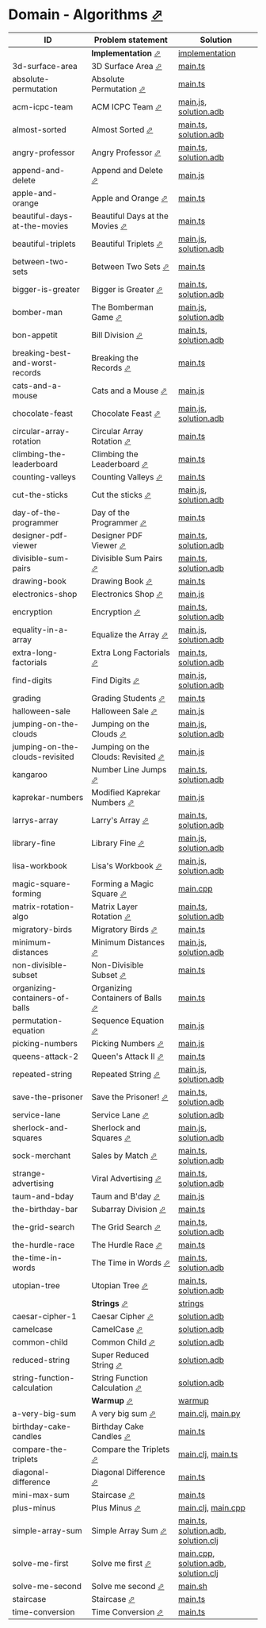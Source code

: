 # Domain - Algorithms [⬀](https://www.hackerrank.com/domains/algorithms/warmup)

| ID                              | Problem statement                                                                                                  | Solution                                                                                                                                               |
|---------------------------------|--------------------------------------------------------------------------------------------------------------------|--------------------------------------------------------------------------------------------------------------------------------------------------------|
|                                 | **Implementation** [⬀](https://www.hackerrank.com/domains/algorithms?filters%5Bsubdomains%5D%5B%5D=implementation) | [implementation](implementation/)                                                                                                                      |
| 3d-surface-area                 | 3D Surface Area [⬀](https://www.hackerrank.com/challenges/3d-surface-area)                                         | [main.ts](implementation/3d-surface-area/main.ts)                                                                                                      |
| absolute-permutation            | Absolute Permutation [⬀](https://www.hackerrank.com/challenges/absolute-permutation)                               | [main.ts](implementation/absolute-permutation/main.ts)                                                                                                 |
| acm-icpc-team                   | ACM ICPC Team [⬀](https://www.hackerrank.com/challenges/acm-icpc-team)                                             | [main.js](implementation/acm-icpc-team/main.js), [solution.adb](implementation/acm-icpc-team/solution.adb)                                             |
| almost-sorted                   | Almost Sorted [⬀](https://www.hackerrank.com/challenges/almost-sorted)                                             | [main.ts](implementation/almost-sorted/main.ts), [solution.adb](implementation/almost-sorted/solution.adb)                                             |
| angry-professor                 | Angry Professor [⬀](https://www.hackerrank.com/challenges/angry-professor)                                         | [main.ts](implementation/angry-professor/main.ts), [solution.adb](implementation/angry-professor/solution.adb)                                         |
| append-and-delete               | Append and Delete [⬀](https://www.hackerrank.com/challenges/append-and-delete)                                     | [main.js](implementation/append-and-delete/main.js)                                                                                                    |
| apple-and-orange                | Apple and Orange [⬀](https://www.hackerrank.com/challenges/apple-and-orange)                                       | [main.ts](implementation/apple-and-orange/main.ts)                                                                                                     |
| beautiful-days-at-the-movies    | Beautiful Days at the Movies [⬀](https://www.hackerrank.com/challenges/beautiful-days-at-the-movies)               | [main.ts](implementation/beautiful-days-at-the-movies/main.ts)                                                                                         |
| beautiful-triplets              | Beautiful Triplets [⬀](https://www.hackerrank.com/challenges/beautiful-triplets)                                   | [main.js](implementation/beautiful-triplets/main.js), [solution.adb](implementation/beautiful-triplets/solution.adb)                                   |
| between-two-sets                | Between Two Sets [⬀](https://www.hackerrank.com/challenges/between-two-sets)                                       | [main.ts](implementation/between-two-sets/main.ts)                                                                                                     |
| bigger-is-greater               | Bigger is Greater [⬀](https://www.hackerrank.com/challenges/bigger-is-greater)                                     | [main.ts](implementation/bigger-is-greater/main.ts), [solution.adb](implementation/bigger-is-greater/solution.adb)                                     |
| bomber-man                      | The Bomberman Game [⬀](https://www.hackerrank.com/challenges/bomber-man)                                           | [main.js](implementation/bomber-man/main.js), [solution.adb](implementation/bomber-man/solution.adb)                                                   |
| bon-appetit                     | Bill Division [⬀](https://www.hackerrank.com/challenges/bon-appetit)                                               | [main.ts](implementation/bon-appetit/main.ts), [solution.adb](implementation/bon-appetit/solution.adb)                                                 |
| breaking-best-and-worst-records | Breaking the Records [⬀](https://www.hackerrank.com/challenges/breaking-best-and-worst-records)                    | [main.ts](implementation/breaking-best-and-worst-records/main.ts)                                                                                      |
| cats-and-a-mouse                | Cats and a Mouse [⬀](https://www.hackerrank.com/challenges/cats-and-a-mouse)                                       | [main.js](implementation/cats-and-a-mouse/main.js)                                                                                                     |
| chocolate-feast                 | Chocolate Feast [⬀](https://www.hackerrank.com/challenges/chocolate-feast)                                         | [main.js](implementation/chocolate-feast/main.js), [solution.adb](implementation/chocolate-feast/solution.adb)                                         |
| circular-array-rotation         | Circular Array Rotation [⬀](https://www.hackerrank.com/challenges/circular-array-rotation)                         | [main.ts](implementation/circular-array-rotation/main.ts)                                                                                              |
| climbing-the-leaderboard        | Climbing the Leaderboard [⬀](https://www.hackerrank.com/challenges/climbing-the-leaderboard)                       | [main.ts](implementation/climbing-the-leaderboard/main.ts)                                                                                             |
| counting-valleys                | Counting Valleys [⬀](https://www.hackerrank.com/challenges/counting-valleys)                                       | [main.ts](implementation/counting-valleys/main.ts)                                                                                                     |
| cut-the-sticks                  | Cut the sticks [⬀](https://www.hackerrank.com/challenges/cut-the-sticks)                                           | [main.js](implementation/cut-the-sticks/main.js), [solution.adb](implementation/cut-the-sticks/solution.adb)                                           |
| day-of-the-programmer           | Day of the Programmer [⬀](https://www.hackerrank.com/challenges/day-of-the-programmer)                             | [main.ts](implementation/day-of-the-programmer/main.ts)                                                                                                |
| designer-pdf-viewer             | Designer PDF Viewer [⬀](https://www.hackerrank.com/challenges/designer-pdf-viewer)                                 | [main.ts](implementation/designer-pdf-viewer/main.ts), [solution.adb](implementation/designer-pdf-viewer/solution.adb)                                 |
| divisible-sum-pairs             | Divisible Sum Pairs [⬀](https://www.hackerrank.com/challenges/divisible-sum-pairs)                                 | [main.ts](implementation/divisible-sum-pairs/main.ts), [solution.adb](implementation/divisible-sum-pairs/solution.adb)                                 |
| drawing-book                    | Drawing Book [⬀](https://www.hackerrank.com/challenges/drawing-book)                                               | [main.ts](implementation/drawing-book/main.ts)                                                                                                         |
| electronics-shop                | Electronics Shop [⬀](https://www.hackerrank.com/challenges/electronics-shop)                                       | [main.js](implementation/electronics-shop/main.js)                                                                                                     |
| encryption                      | Encryption [⬀](https://www.hackerrank.com/challenges/encryption)                                                   | [main.ts](implementation/encryption/main.ts), [solution.adb](implementation/encryption/solution.adb)                                                   |
| equality-in-a-array             | Equalize the Array [⬀](https://www.hackerrank.com/challenges/equality-in-a-array)                                  | [main.js](implementation/equality-in-a-array/main.js), [solution.adb](implementation/equality-in-a-array/solution.adb)                                 |
| extra-long-factorials           | Extra Long Factorials [⬀](https://www.hackerrank.com/challenges/extra-long-factorials)                             | [main.ts](implementation/extra-long-factorials/main.ts), [solution.adb](implementation/extra-long-factorials/solution.adb)                             |
| find-digits                     | Find Digits [⬀](https://www.hackerrank.com/challenges/find-digits)                                                 | [main.js](implementation/find-digits/main.js), [solution.adb](implementation/find-digits/solution.adb)                                                 |
| grading                         | Grading Students [⬀](https://www.hackerrank.com/challenges/grading)                                                | [main.ts](implementation/grading/main.ts)                                                                                                              |
| halloween-sale                  | Halloween Sale [⬀](https://www.hackerrank.com/challenges/halloween-sale)                                           | [main.js](implementation/halloween-sale/main.js)                                                                                                       |
| jumping-on-the-clouds           | Jumping on the Clouds [⬀](https://www.hackerrank.com/challenges/jumping-on-the-clouds)                             | [main.js](implementation/jumping-on-the-clouds/main.js), [solution.adb](implementation/jumping-on-the-clouds/solution.adb)                             |
| jumping-on-the-clouds-revisited | Jumping on the Clouds: Revisited [⬀](https://www.hackerrank.com/challenges/jumping-on-the-clouds-revisited)        | [main.js](implementation/jumping-on-the-clouds-revisited/main.js)                                                                                      |
| kangaroo                        | Number Line Jumps [⬀](https://www.hackerrank.com/challenges/kangaroo)                                              | [main.ts](implementation/kangaroo/main.ts), [solution.adb](implementation/kangaroo/solution.adb)                                                       |
| kaprekar-numbers                | Modified Kaprekar Numbers [⬀](https://www.hackerrank.com/challenges/kaprekar-numbers)                              | [main.js](implementation/kaprekar-numbers/main.js)                                                                                                     |
| larrys-array                    | Larry's Array [⬀](https://www.hackerrank.com/challenges/larrys-array)                                              | [main.ts](implementation/larrys-array/main.ts), [solution.adb](implementation/larrys-array/solution.adb)                                               |
| library-fine                    | Library Fine [⬀](https://www.hackerrank.com/challenges/library-fine)                                               | [main.js](implementation/library-fine/main.js), [solution.adb](implementation/library-fine/solution.adb)                                               |
| lisa-workbook                   | Lisa's Workbook [⬀](https://www.hackerrank.com/challenges/lisa-workbook)                                           | [main.js](implementation/lisa-workbook/main.js), [solution.adb](implementation/lisa-workbook/solution.adb)                                             |
| magic-square-forming            | Forming a Magic Square [⬀](https://www.hackerrank.com/challenges/magic-square-forming)                             | [main.cpp](implementation/magic-square-forming/main.cpp)                                                                                               |
| matrix-rotation-algo            | Matrix Layer Rotation [⬀](https://www.hackerrank.com/challenges/matrix-rotation-algo)                              | [main.ts](implementation/matrix-rotation-algo/main.ts), [solution.adb](implementation/matrix-rotation-algo/solution.adb)                               |
| migratory-birds                 | Migratory Birds [⬀](https://www.hackerrank.com/challenges/migratory-birds)                                         | [main.ts](implementation/migratory-birds/main.ts)                                                                                                      |
| minimum-distances               | Minimum Distances [⬀](https://www.hackerrank.com/challenges/minimum-distances)                                     | [main.js](implementation/minimum-distances/main.js), [solution.adb](implementation/minimum-distances/solution.adb)                                     |
| non-divisible-subset            | Non-Divisible Subset [⬀](https://www.hackerrank.com/challenges/non-divisible-subset)                               | [main.ts](implementation/non-divisible-subset/main.ts)                                                                                                 |
| organizing-containers-of-balls  | Organizing Containers of Balls [⬀](https://www.hackerrank.com/challenges/organizing-containers-of-balls)           | [main.ts](implementation/organizing-containers-of-balls/main.ts)                                                                                       |
| permutation-equation            | Sequence Equation [⬀](https://www.hackerrank.com/challenges/permutation-equation)                                  | [main.js](implementation/permutation-equation/main.js)                                                                                                 |
| picking-numbers                 | Picking Numbers [⬀](https://www.hackerrank.com/challenges/picking-numbers)                                         | [main.js](implementation/picking-numbers/main.js)                                                                                                      |
| queens-attack-2                 | Queen's Attack II [⬀](https://www.hackerrank.com/challenges/queens-attack-2)                                       | [main.ts](implementation/queens-attack-2/main.ts)                                                                                                      |
| repeated-string                 | Repeated String [⬀](https://www.hackerrank.com/challenges/repeated-string)                                         | [main.js](implementation/repeated-string/main.js), [solution.adb](implementation/repeated-string/solution.adb)                                         |
| save-the-prisoner               | Save the Prisoner! [⬀](https://www.hackerrank.com/challenges/save-the-prisoner)                                    | [main.ts](implementation/save-the-prisoner/main.ts), [solution.adb](implementation/save-the-prisoner/solution.adb)                                     |
| service-lane                    | Service Lane [⬀](https://www.hackerrank.com/challenges/service-lane)                                               | [solution.adb](implementation/service-lane/solution.adb)                                                                                               |
| sherlock-and-squares            | Sherlock and Squares [⬀](https://www.hackerrank.com/challenges/sherlock-and-squares)                               | [main.js](implementation/sherlock-and-squares/main.js), [solution.adb](implementation/sherlock-and-squares/solution.adb)                               |
| sock-merchant                   | Sales by Match [⬀](https://www.hackerrank.com/challenges/sock-merchant)                                            | [main.ts](implementation/sock-merchant/main.ts), [solution.adb](implementation/sock-merchant/solution.adb)                                             |
| strange-advertising             | Viral Advertising [⬀](https://www.hackerrank.com/challenges/sock-merchant)                                         | [main.ts](implementation/strange-advertising/main.ts), [solution.adb](implementation/strange-advertising/solution.adb)                                 |
| taum-and-bday                   | Taum and B'day [⬀](https://www.hackerrank.com/challenges/taum-and-bday)                                            | [main.js](implementation/taum-and-bday/main.js)                                                                                                        |
| the-birthday-bar                | Subarray Division [⬀](https://www.hackerrank.com/challenges/the-birthday-bar)                                      | [main.ts](implementation/the-birthday-bar/main.ts)                                                                                                     |
| the-grid-search                 | The Grid Search [⬀](https://www.hackerrank.com/challenges/the-grid-search)                                         | [main.ts](implementation/the-grid-search/main.ts), [solution.adb](implementation/the-grid-search/solution.adb)                                         |
| the-hurdle-race                 | The Hurdle Race [⬀](https://www.hackerrank.com/challenges/the-hurdle-race)                                         | [main.ts](implementation/the-hurdle-race/main.ts)                                                                                                      |
| the-time-in-words               | The Time in Words [⬀](https://www.hackerrank.com/challenges/the-time-in-words)                                     | [main.ts](implementation/the-time-in-words/main.ts), [solution.adb](implementation/the-time-in-words/solution.adb)                                     |
| utopian-tree                    | Utopian Tree [⬀](https://www.hackerrank.com/challenges/utopian-tree)                                               | [main.ts](implementation/utopian-tree/main.ts), [solution.adb](implementation/utopian-tree/solution.adb)                                               |
|                                 | **Strings** [⬀](https://www.hackerrank.com/domains/algorithms?filters%5Bsubdomains%5D%5B%5D=strings)               | [strings](strings/)                                                                                                                                    |
| caesar-cipher-1                 | Caesar Cipher [⬀](https://www.hackerrank.com/challenges/caesar-cipher-1)                                           | [solution.adb](strings/caesar-cipher-1/solution.adb)                                                                                                   |
| camelcase                       | CamelCase [⬀](https://www.hackerrank.com/challenges/camelcase)                                                     | [solution.adb](strings/camelcase/solution.adb)                                                                                                         |
| common-child                    | Common Child [⬀](https://www.hackerrank.com/challenges/common-child)                                               | [solution.adb](strings/common-child/solution.adb)                                                                                                      |
| reduced-string                  | Super Reduced String [⬀](https://www.hackerrank.com/challenges/reduced-string)                                     | [solution.adb](strings/reduced-string/solution.adb)                                                                                                    |
| string-function-calculation     | String Function Calculation [⬀](https://www.hackerrank.com/challenges/string-function-calculation)                 | [solution.adb](strings/string-function-calculation/solution.adb)                                                                                       |
|                                 | **Warmup** [⬀](https://www.hackerrank.com/domains/algorithms?filters%5Bsubdomains%5D%5B%5D=warmup)                 | [warmup](warmup/)                                                                                                                                      |
| a-very-big-sum                  | A very big sum [⬀](https://www.hackerrank.com/challenges/a-very-big-sum)                                           | [main.clj](warmup/a-very-big-sum/main.clj), [main.py](warmup/a-very-big-sum/main.py)                                                                   |
| birthday-cake-candles           | Birthday Cake Candles [⬀](https://www.hackerrank.com/challenges/birthday-cake-candles)                             | [main.ts](warmup/birthday-cake-candles/main.ts)                                                                                                        |
| compare-the-triplets            | Compare the Triplets [⬀](https://www.hackerrank.com/challenges/compare-the-triplets)                               | [main.clj](warmup/compare-the-triplets/main.clj), [main.ts](warmup/compare-the-triplets/main.ts)                                                       |
| diagonal-difference             | Diagonal Difference [⬀](https://www.hackerrank.com/challenges/diagonal-difference)                                 | [main.ts](warmup/diagonal-difference/main.ts)                                                                                                          |
| mini-max-sum                    | Staircase [⬀](https://www.hackerrank.com/challenges/staircase)                                                     | [main.ts](warmup/mini-max-sum/main.ts)                                                                                                                 |
| plus-minus                      | Plus Minus [⬀](https://www.hackerrank.com/challenges/plus-minus)                                                   | [main.clj](warmup/plus-minus/main.clj), [main.cpp](warmup/plus-minus/main.cpp)                                                                         |
| simple-array-sum                | Simple Array Sum [⬀](https://www.hackerrank.com/challenges/simple-array-sum)                                       | [main.ts](warmup/simple-array-sum/main.ts), [solution.adb](warmup/simple-array-sum/solution.adb), [solution.clj](warmup/simple-array-sum/solution.clj) |
| solve-me-first                  | Solve me first [⬀](https://www.hackerrank.com/challenges/solve-me-first)                                           | [main.cpp](warmup/solve-me-first/main.cpp), [solution.adb](warmup/solve-me-first/solution.adb), [solution.clj](warmup/solve-me-first/solution.clj)     |
| solve-me-second                 | Solve me second [⬀](https://www.hackerrank.com/challenges/solve-me-second)                                         | [main.sh](warmup/solve-me-second/main.sh)                                                                                                              |
| staircase                       | Staircase [⬀](https://www.hackerrank.com/challenges/staircase)                                                     | [main.ts](warmup/staircase/main.ts)                                                                                                                    |
| time-conversion                 | Time Conversion [⬀](https://www.hackerrank.com/challenges/time-conversion)                                         | [main.ts](warmup/time-conversion/main.ts)                                                                                                              |

